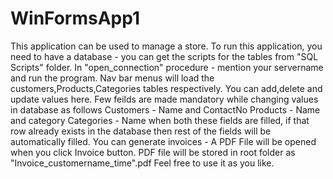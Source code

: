 # WinFormsApp1
This application can be used to manage a store.
To run this application, you need to have a database - you can get the scripts for the tables from "SQL Scripts" folder.
In "open_connection" procedure - mention your servername and run the program.
Nav bar menus will load the customers,Products,Categories tables respectively. You can add,delete and update values here.
Few feilds are made mandatory while changing values in database as follows
  Customers - Name and ContactNo
  Products - Name and category
  Categories - Name
when both these fields are filled, if that row already exists in the database then rest of the fields will be automatically filled.
You can generate invoices - A PDF File will be opened when you click Invoice button. PDF file will be stored in root folder as "Invoice_customername_time".pdf
Feel free to use it as you like.
